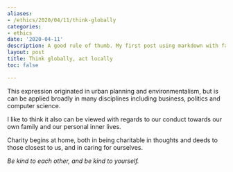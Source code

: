 ```yaml
---
aliases:
- /ethics/2020/04/11/think-globally
categories:
- ethics
date: '2020-04-11'
description: A good rule of thumb. My first post using markdown with fastpages.
layout: post
title: Think globally, act locally
toc: false

---
```


This expression originated in urban planning and environmentalism, but is can be applied broadly in many disciplines including business, politics and computer science.

I like to think it also can be viewed with regards to our conduct towards our own family and our personal inner lives.

Charity begins at home, both in being charitable in thoughts and deeds to those closest to us, and in caring for ourselves.

*Be kind to each other, and be kind to yourself.*

